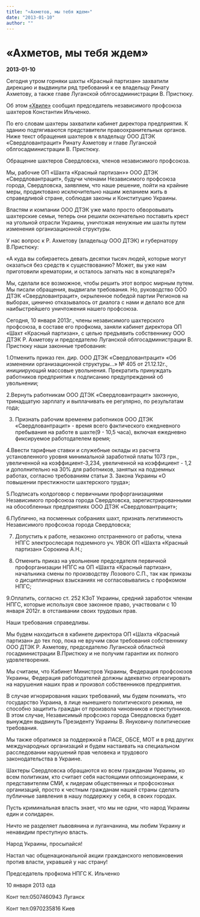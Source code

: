 ```yaml
---
title: "«Ахметов, мы тебя ждем»"
date: "2013-01-10"
author: ""
---
```


# «Ахметов, мы тебя ждем»

**2013-01-10** 

Сегодня утром горняки шахты «Красный партизан» захватили дирекцию и выдвинули ряд требований к ее владельцу Ринату Ахметову, а также главе Луганской облгосадминистрации В. Пристюку.

Об этом [«Хвиле»](http://hvylya.org/analytics/politics/na-shahte-krasnyiy-partizan-shahteryi-zahvatili-direktsiyu-ih-trebovaniya-k-ahmetovu.html) сообщил председатель независимого профсоюза шахтеров Константин Ильченко.

По его словам шахтеры захватили кабинет директора предприятия. К зданию подтягиваются представители правоохранительных органов. Ниже текст обращения шахтеров к владельцу ООО ДТЭК «Свердловантрацит» Ринату Ахметову и главе Луганской облгосадминистрации В. Пристюку.

Обращение шахтеров Свердловска, членов независимого профсоюза.

Мы, рабочие ОП «Шахта «Красный партизан»» ООО ДТЭК «Свердловантрацит», будучи членами Независимого профсоюза города, Свердловска, заявляем, что наше решение, пойти на крайние меры, продиктовано исключительно нашим желанием жить в справедливой стране, соблюдая законы и Конституцию Украины.

Властям и компании ООО ДТЭК уже мало просто обворовывать шахтерские семьи, теперь они решили окончательно поставить крест на угольной отрасли Украины, уничтожая ненужные им шахты путем изменения организационной структуры.

У нас вопрос к Р. Ахметову (владельцу ООО ДТЭК) и губернатору В.Пристюку:

«А куда вы собираетесь девать десятки тысяч людей, которые могут оказаться без средств к существованию? Может, вы уже нам приготовили крематории, и осталось загнать нас в концлагеря?»

Мы, сделали все возможное, чтобы решить этот вопрос мирным путем. Мы писали обращения, выдвигали требования. Но, руководство ООО ДТЭК «Свердловантрацит», окрыленное победой партии Регионов на выборах, цинично отказывалось от диалога с нами и делало все для наибыстрейшего уничтожения нашего профсоюза.

Сегодня, 10 января 2013г., члены независимого шахтерского профсоюза, в составе его профкома, заняли кабинет директора ОП «Шахт «Красный партизан», с целью предъявить собственнику ООО ДТЭК Р. Ахметову и председателю Луганской облгосадминистрации В. Пристюку наши законные требования:

1.Отменить приказ ген. дир. ООО ДТЭК «Свердловантрацит» «Об изменении организационной структуры...» № 405 от 21.12.12г., инициирующий массовые увольнения. Прекратить принуждать работников предприятия к подписанию предупреждений об увольнении;

2.Вернуть работникам ООО ДТЭК «Свердловантрацит» законную, тринадцатую зарплату и выплачивать ее регулярно, по результатам года;

3. Признать рабочим временем работников ООО ДТЭК «Свердловантрацит» - время всего фактического ежедневного пребывания на работе в шахте(9 - 10,5 часа), включая ежедневно фиксируемое работодателем время;

4.Ввести тарифные ставки и служебные оклады из расчета установленного уровня минимальной заработной платы 1073 грн., увеличенной на коэффициент-3,234, увеличенной на коэффициент - 1,2 и дополнительно на 30% для работников, занятых на подземных работах, согласно требованиям статьи 3. Закона Украины «О повышении престижности шахтерского труда»;

5.Подписать колдоговор с первичными профорганизациями Независимого профсоюза города Свердловска, зарегистрированными на обособленных предприятиях ООО ДТЭК «Свердловантрацит»;

6.Публично, на посменных собраниях шахт, признать легитимность Независимого профсоюза города Свердловска;

7. Допустить к работе, незаконно отстраненного от работы, члена НПГС электрослесаря подземного уч. УВОК ОП «Шахта «Красный партизан» Сорокина А.Н.;

8. Отменить приказ на увольнение председателя первичной профорганизации НПГС на ОП «Шахта «Красный партизан», начальника смены по производству Лозового С.П., так как приказы о дисциплинарных взысканиях не согласовывались с профкомом НПГС;

9.Оплатить, согласно ст. 252 КЗоТ Украины, средний заработок членам НПГС, которые используя свое законное право, участвовали с 10 января 2012г. в отстаивании своих трудовых прав.

Наши требования справедливы.

Мы будем находиться в кабинете директора ОП «Шахта «Красный партизан» до тех пор, пока не вручим свои требования собственнику ООО ДТЭК Р. Ахметову, председателю Луганской областной госадминистрации В.Пристюку и не получим гарантии их полного удовлетворения.

Мы считаем, что Кабинет Министров Украины, Федерация профсоюзов Украины, Федерация работодателей должны адекватно отреагировать на нарушения наших прав и произвол собственников предприятия.

В случае игнорирования наших требований, мы будем понимать, что государство Украина, в лице нынешнего политического режима, не способно защитить граждан от произвола чиновников и преступников. В этом случае, Независимый профсоюз города Свердловска будет вынужден выдвинуть Президенту Украины В. Януковичу политические требования.

Мы также обратимся за поддержкой в ПАСЕ, ОБСЕ, МОТ и в ряд других международных организаций и будем настаивать на специальном расследовании нарушений прав человека и трудового законодательства в Украине.

Шахтеры Свердловска обращаются ко всем гражданам Украины, ко всем политикам, кто считает себя настоящими оппозиционерами, к представителям СМИ, к лидерам общественных и профсоюзных организаций, просто к честным гражданам нашей страны сделать публичные заявления в нашу поддержку у себя, в своих городах.

Пусть криминальная власть знает, что мы не одни, что народ Украины един и солидарен.

Ничто не разделяет львовянина и луганчанина, мы любим Украину и ненавидим преступную власть.

Народ Украины, просыпайся!

Настал час общенациональной акции гражданского неповиновения против власти, укравшей у нас страну!

Председатель профкома НПГС К. Ильченко

10 января 2013 ода

Конт тел:0507460943 Луганск

Конт тел:0970235816 Киев